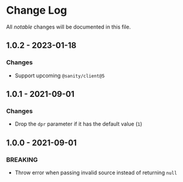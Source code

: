 # Change Log

All _notable_ changes will be documented in this file.

## 1.0.2 - 2023-01-18

### Changes

- Support upcoming `@sanity/client@5`

## 1.0.1 - 2021-09-01

### Changes

- Drop the `dpr` parameter if it has the default value (`1`)

## 1.0.0 - 2021-09-01

### BREAKING

- Throw error when passing invalid source instead of returning `null`
